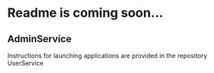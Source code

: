# Readme is coming soon...  
## AdminService  
Instructions for launching applications are provided in the repository UserService  

